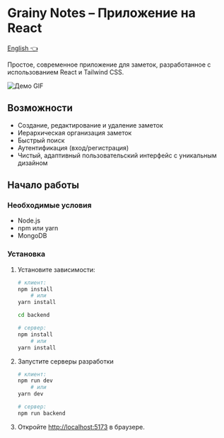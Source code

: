 # Grainy Notes – Приложение на React

[English 👈](README.md)

Простое, современное приложение для заметок, разработанное с использованием React и Tailwind CSS.

![Демо GIF](https://github.com/user-attachments/assets/51611fc0-600a-4ca6-b77c-41902ad07fce)

## Возможности

- Создание, редактирование и удаление заметок
- Иерархическая организация заметок
- Быстрый поиск
- Аутентификация (вход/регистрация)
- Чистый, адаптивный пользовательский интерфейс с уникальным дизайном

## Начало работы

### Необходимые условия

- Node.js
- npm или yarn
- MongoDB

### Установка

1. Установите зависимости:

    ```sh
    # клиент:
    npm install
        # или
    yarn install

    cd backend

    # сервер:
    npm install
        # или
    yarn install
    ```

2. Запустите серверы разработки

    ```sh
    # клиент:
    npm run dev
        # или
    yarn dev

    # сервер:
    npm run backend
    ```

3. Откройте <http://localhost:5173> в браузере.
